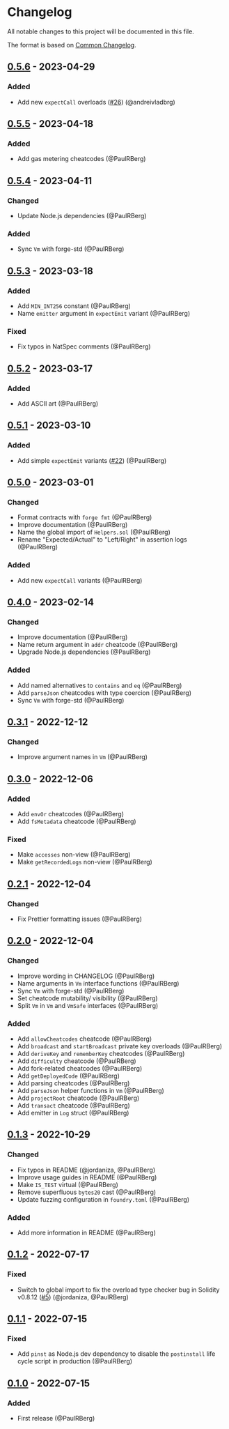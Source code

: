 # Changelog

All notable changes to this project will be documented in this file.

The format is based on [Common Changelog](https://common-changelog.org/).

[0.5.6]: https://github.com/PaulRBerg/prb-math/compare/v0.5.5...v0.5.6
[0.5.5]: https://github.com/PaulRBerg/prb-math/compare/v0.5.4...v0.5.5
[0.5.4]: https://github.com/PaulRBerg/prb-math/compare/v0.5.3...v0.5.4
[0.5.3]: https://github.com/PaulRBerg/prb-math/compare/v0.5.2...v0.5.3
[0.5.2]: https://github.com/PaulRBerg/prb-math/compare/v0.5.1...v0.5.2
[0.5.1]: https://github.com/PaulRBerg/prb-math/compare/v0.5.0...v0.5.1
[0.5.0]: https://github.com/PaulRBerg/prb-math/compare/v0.4.0...v0.5.0
[0.4.0]: https://github.com/PaulRBerg/prb-math/compare/v0.3.1...v0.4.0
[0.3.1]: https://github.com/PaulRBerg/prb-math/compare/v0.3.0...v0.3.1
[0.3.0]: https://github.com/PaulRBerg/prb-math/compare/v0.2.1...v0.3.0
[0.2.1]: https://github.com/PaulRBerg/prb-math/compare/v0.2.0...v0.2.1
[0.2.0]: https://github.com/PaulRBerg/prb-math/compare/v0.1.3...v0.2.0
[0.1.3]: https://github.com/PaulRBerg/prb-math/compare/v0.1.2...v0.1.3
[0.1.2]: https://github.com/PaulRBerg/prb-math/compare/v0.1.1...v0.1.2
[0.1.1]: https://github.com/PaulRBerg/prb-math/compare/v0.1.0...v0.1.1
[0.1.0]: https://github.com/PaulRBerg/prb-test/releases/tag/v0.1.0

## [0.5.6] - 2023-04-29

### Added

- Add new `expectCall` overloads ([#26](https://github.com/PaulRBerg/prb-test/pull/26)) (@andreivladbrg)

## [0.5.5] - 2023-04-18

### Added

- Add gas metering cheatcodes (@PaulRBerg)

## [0.5.4] - 2023-04-11

### Changed

- Update Node.js dependencies (@PaulRBerg)

### Added

- Sync `Vm` with forge-std (@PaulRBerg)

## [0.5.3] - 2023-03-18

### Added

- Add `MIN_INT256` constant (@PaulRBerg)
- Name `emitter` argument in `expectEmit` variant (@PaulRBerg)

### Fixed

- Fix typos in NatSpec comments (@PaulRBerg)

## [0.5.2] - 2023-03-17

### Added

- Add ASCII art (@PaulRBerg)

## [0.5.1] - 2023-03-10

### Added

- Add simple `expectEmit` variants ([#22](https://github.com/PaulRBerg/prb-test/pull/22)) (@PaulRBerg)

## [0.5.0] - 2023-03-01

### Changed

- Format contracts with `forge fmt` (@PaulRBerg)
- Improve documentation (@PaulRBerg)
- Name the global import of `Helpers.sol` (@PaulRBerg)
- Rename "Expected/Actual" to "Left/Right" in assertion logs (@PaulRBerg)

### Added

- Add new `expectCall` variants (@PaulRBerg)

## [0.4.0] - 2023-02-14

### Changed

- Improve documentation (@PaulRBerg)
- Name return argument in `addr` cheatcode (@PaulRBerg)
- Upgrade Node.js dependencies (@PaulRBerg)

### Added

- Add named alternatives to `contains` and `eq` (@PaulRBerg)
- Add `parseJson` cheatcodes with type coercion (@PaulRBerg)
- Sync `Vm` with forge-std (@PaulRBerg)

## [0.3.1] - 2022-12-12

### Changed

- Improve argument names in `Vm` (@PaulRBerg)

## [0.3.0] - 2022-12-06

### Added

- Add `envOr` cheatcodes (@PaulRBerg)
- Add `fsMetadata` cheatcode (@PaulRBerg)

### Fixed

- Make `accesses` non-view (@PaulRBerg)
- Make `getRecordedLogs` non-view (@PaulRBerg)

## [0.2.1] - 2022-12-04

### Changed

- Fix Prettier formatting issues (@PaulRBerg)

## [0.2.0] - 2022-12-04

### Changed

- Improve wording in CHANGELOG (@PaulRBerg)
- Name arguments in `Vm` interface functions (@PaulRBerg)
- Sync `Vm` with forge-std (@PaulRBerg)
- Set cheatcode mutability/ visibility (@PaulRBerg)
- Split `Vm` in `Vm` and `VmSafe` interfaces (@PaulRBerg)

### Added

- Add `allowCheatcodes` cheatcode (@PaulRBerg)
- Add `broadcast` and `startBroadcast` private key overloads (@PaulRBerg)
- Add `deriveKey` and `rememberKey` cheatcodes (@PaulRBerg)
- Add `difficulty` cheatcode (@PaulRBerg)
- Add fork-related cheatcodes (@PaulRBerg)
- Add `getDeployedCode` (@PaulRBerg)
- Add parsing cheatcodes (@PaulRBerg)
- Add `parseJson` helper functions in `Vm` (@PaulRBerg)
- Add `projectRoot` cheatcode (@PaulRBerg)
- Add `transact` cheatcode (@PaulRBerg)
- Add emitter in `Log` struct (@PaulRBerg)

## [0.1.3] - 2022-10-29

### Changed

- Fix typos in README (@jordaniza, @PaulRBerg)
- Improve usage guides in README (@PaulRBerg)
- Make `IS_TEST` virtual (@PaulRBerg)
- Remove superfluous `bytes20` cast (@PaulRBerg)
- Update fuzzing configuration in `foundry.toml` (@PaulRBerg)

### Added

- Add more information in README (@PaulRBerg)

## [0.1.2] - 2022-07-17

### Fixed

- Switch to global import to fix the overload type checker bug in Solidity v0.8.12
  ([#5](https://github.com/PaulRBerg/prb-test/issues/5)) (@jordaniza, @PaulRBerg)

## [0.1.1] - 2022-07-15

### Fixed

- Add `pinst` as Node.js dev dependency to disable the `postinstall` life cycle script in production (@PaulRBerg)

## [0.1.0] - 2022-07-15

### Added

- First release (@PaulRBerg)
